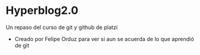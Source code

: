 # Hyperblog2.0
Un repaso del curso de git y github de platzi


* Creado por Felipe Orduz para ver si aun se acuerda de lo que aprendió de git